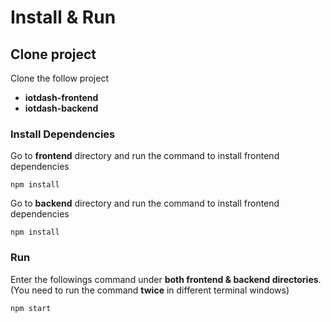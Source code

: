 # Install & Run



## Clone project

Clone the follow project

- **iotdash-frontend**
- **iotdash-backend**

### Install Dependencies

Go to **frontend** directory and run the command to install frontend dependencies

```
npm install
```

Go to **backend** directory and run the command to install frontend dependencies

```
npm install
```

### Run 

Enter the followings command under **both frontend & backend directories**. (You need to run the command **twice** in different terminal windows)

```
npm start
```



